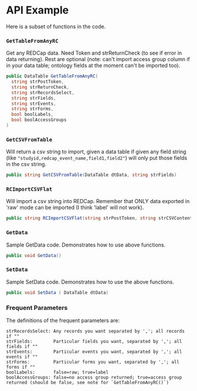 # API Example
Here is a subset of functions in the code.  

### `GetTableFromAnyRC`
Get any REDCap data. Need Token and strReturnCheck (to see if error in data returning). Rest are optional  (note: can't import access group column if in your data table; ontology fields at the moment can't be imported too).
```cs
public DataTable GetTableFromAnyRC(
  string strPostToken,
  string strReturnCheck,
  string strRecordsSelect,
  string strFields,
  string strEvents,
  string strForms,
  bool boolLabels,
  bool boolAccessGroups
)
```

### `GetCSVFromTable`
Will return a csv string to import, given a data table if given any field string (like `"studyid,redcap_event_name,field1,field2"`) will only put those fields in the csv string.
```cs
public string GetCSVFromTable(DataTable dtData, string strFields)
```

### `RCImportCSVFlat`
Will import a csv string into REDCap. Remember that ONLY data exported in 'raw' mode can be imported (I think 'label' will not work).
```cs
public string RCImportCSVFlat(string strPostToken, string strCSVContents, bool boolOverwrite)
```

### `GetData`
Sample GetData code. Demonstrates how to use above functions.
```cs
public void GetData()
```

### `SetData`
Sample SetData code.  Demonstrates how to use the above functions.
```cs
public void SetData ( DataTable dtData)
```

### Frequent Parameters
The definitions of the frequent parameters are:
```
strRecordsSelect: Any records you want separated by ','; all records if ""
strFields:        Particular fields you want, separated by ','; all fields if ""
strEvents:        Particular events you want, separated by ','; all events if ""
strForms:         Particular forms you want, separated by ','; all forms if ""
boolLabels:       false=raw; true=label
boolAccessGroups: false=no access group returned; true=access group returned (should be false, see note for `GetTableFromAnyRC()`)
```

